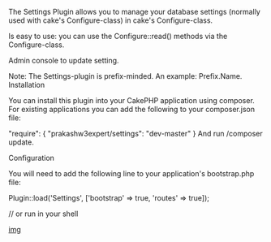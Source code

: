 The Settings Plugin allows you to manage your database settings (normally used with cake's Configure-class) in cake's Configure-class.

Is easy to use: you can use the Configure::read() methods via the Configure-class.

Admin console to update setting.

Note: The Settings-plugin is prefix-minded. An example: Prefix.Name.
Installation

You can install this plugin into your CakePHP application using composer. For existing applications you can add the following to your composer.json file:

"require": {
    "prakashw3expert/settings": "dev-master"
}
And run /composer update.

Configuration

You will need to add the following line to your application's bootstrap.php file:

Plugin::load('Settings', ['bootstrap' => true, 'routes' => true]);

// or run in your shell

[img](http://139.162.56.185/prakashw3expert/Admin-Setings.png)
